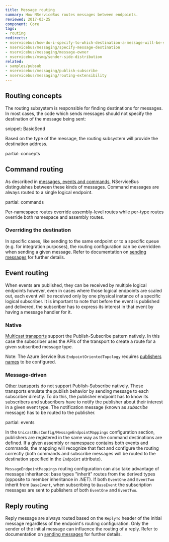 ```yaml
---
title: Message routing
summary: How NServiceBus routes messages between endpoints.
reviewed: 2017-03-25
component: Core
tags:
- routing
redirects:
- nservicebus/how-do-i-specify-to-which-destination-a-message-will-be-sent
- nservicebus/messaging/specify-message-destination
- nservicebus/messaging/message-owner
- nservicebus/msmq/sender-side-distribution
related:
- samples/pubsub
- nservicebus/messaging/publish-subscribe
- nservicebus/messaging/routing-extensibility
---
```



## Routing concepts

The routing subsystem is responsible for finding destinations for messages. In most cases, the code which sends messages should not specify the destination of the message being sent:

snippet: BasicSend

Based on the type of the message, the routing subsystem will provide the destination address.

partial: concepts


## Command routing

As described in [messages, events and commands](/nservicebus/messaging/messages-events-commands.md), NServiceBus distinguishes between these kinds of messages. Command messages are always routed to a single logical endpoint. 

partial: commands

Per-namespace routes override assembly-level routes while per-type routes override both namespace and assembly routes. 


### Overriding the destination

In specific cases, like sending to the same endpoint or to a specific queue (e.g. for integration purposes), the routing configuration can be overridden when sending a given message. Refer to documentation on [sending messages](/nservicebus/messaging/send-a-message.md) for further details.


## Event routing

When events are published, they can be received by multiple logical endpoints however, even in cases where those logical endpoints are scaled out, each event will be received only by one physical instance of a specific logical subscriber. It is important to note that before the event is published and delivered, the subscriber has to express its interest in that event by having a message handler for it.


### Native

[Multicast transports](/transports/#types-of-transports-multicast-enabled-transports) support the Publish-Subscribe pattern natively. In this case the subscriber uses the APIs of the transport to create a route for a given subscribed message type.

Note: The Azure Service Bus `EndpointOrientedTopology` requires [publishers names](/transports/azure-service-bus/publisher-names-configuration.md) to be configured.


### Message-driven

[Other transports](/transports/#types-of-transports-unicast-only-transports) do not support Publish-Subscribe natively. These transports emulate the publish behavior by sending message to each subscriber directly. To do this, the publisher endpoint has to know its subscribers and subscribers have to notify the publisher about their interest in a given event type. The notification message (known as *subscribe* message) has to be routed to the publisher.

partial: events

In the `UnicastBusConfig/MessageEndpointMappings` configuration section, publishers are registered in the same way as the command destinations are defined. If a given assembly or namespace contains both events and commands, the mapping will recognize that fact and configure the routing correctly (both commands and subscribe messages will be routed to the destination specified in the `Endpoint` attribute).

`MessageEndpointMappings` routing configuration can also take advantage of message inheritance: base types "inherit" routes from the derived types (opposite to member inheritance in .NET). If both `EventOne` and `EventTwo` inherit from `BaseEvent`, when subscribing to `BaseEvent` the subscription messages are sent to publishers of both `EventOne` and `EventTwo`.


## Reply routing

Reply message are always routed based on the `ReplyTo` header of the initial message regardless of the endpoint's routing configuration. Only the sender of the initial message can influence the routing of a reply. Refer to documentation on [sending messages](/nservicebus/messaging/send-a-message.md) for further details.
